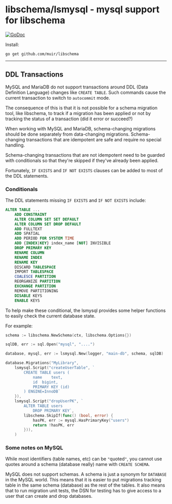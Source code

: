 
# libschema/lsmysql - mysql support for libschema

[![GoDoc](https://godoc.org/github.com/muir/libschema?status.png)](https://pkg.go.dev/github.com/muir/libschema/lsmysql)

Install:

	go get github.com/muir/libschema

---

## DDL Transactions

MySQL and MariaDB do not support transactions around DDL (Data
Definition Language) changes like `CREATE TABLE`.  Such commands
cause the current transaction to switch to `autocommit` mode.

The consequence of this is that it is not possible for a schema
migration tool, like libschema, to track if a migration has been
applied or not by tracking the status of a transaction (did it error
or succeed?)

When working with MySQL and MariaDB, schema-changing migrations
should be done separately from data-changing migrations.  Schema-changing
transactions that are idempotent are safe and require no special
handling.

Schema-changing transactions that are not idempotent need to be
guarded with conditionals so that they're skipped if they've already
been applied.

Fortunately, `IF EXISTS` and `IF NOT EXISTS` clauses can be added
to most of the DDL statements.

### Conditionals

The DDL statements missing `IF EXISTS` and `IF NOT EXISTS` include:

```sql
ALTER TABLE ...
	ADD CONSTRAINT
	ALTER COLUMN SET SET DEFAULT
	ALTER COLUMN SET DROP DEFAULT
	ADD FULLTEXT 
	ADD SPATIAL
	ADD PERIOD FOR SYSTEM TIME
	ADD {INDEX|KEY} index_name [NOT] INVISIBLE
	DROP PRIMARY KEY
	RENAME COLUMN
	RENAME INDEX
	RENAME KEY
	DISCARD TABLESPACE
	IMPORT TABLESPACE
	COALESCE PARTITION
	REORGANIZE PARTITION
	EXCHANGE PARTITION
	REMOVE PARTITIONING
	DISABLE KEYS
	ENABLE KEYS
```

To help make these conditional, the lsmysql provides some helper functions to easily
check the current database state.

For example:

```go
schema := libschema.NewSchema(ctx, libschema.Options{})

sqlDB, err := sql.Open("mysql", "....")

database, mysql, err := lsmysql.New(logger, "main-db", schema, sqlDB)

database.Migrations("MyLibrary",
	lsmysql.Script("createUserTable", `
		CREATE TABLE users (
			name	text,
			id	bigint,
			PRIMARY KEY (id)
		) ENGINE=InnoDB`
	}),
	lsmysql.Script("dropUserPK", `
		ALTER TABLE users
			DROP PRIMARY KEY`,
		libschema.SkipIf(func() (bool, error) {
			hasPK, err := mysql.HasPrimaryKey("users")
			return !hasPK, err
		})),
	)
```

### Some notes on MySQL

While most identifiers (table names, etc) can be `"`quoted`"`, you
cannot use quotes around a schema (database really) name with `CREATE
SCHEMA`.

MySQL does not support schemas.  A schema is just a synonym for
`DATABASE` in the MySQL world.  This means that it is easier to put
migrations tracking table in the same schema (database) as the rest
of the tables.  It also means that to run migration unit tests, the
DSN for testing has to give access to a user that can create and
drop databases.

